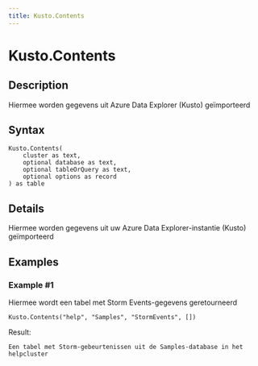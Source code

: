 ```yaml
---
title: Kusto.Contents
---
```


# Kusto.Contents


## Description

Hiermee worden gegevens uit Azure Data Explorer (Kusto) geïmporteerd


## Syntax

```powerquery
Kusto.Contents(
    cluster as text,
    optional database as text,
    optional tableOrQuery as text,
    optional options as record
) as table
```


## Details

Hiermee worden gegevens uit uw Azure Data Explorer-instantie (Kusto) geïmporteerd


## Examples

### Example #1 
Hiermee wordt een tabel met Storm Events-gegevens geretourneerd
```powerquery
Kusto.Contents("help", "Samples", "StormEvents", [])
```

Result: 
```powerquery
Een tabel met Storm-gebeurtenissen uit de Samples-database in het helpcluster
```



